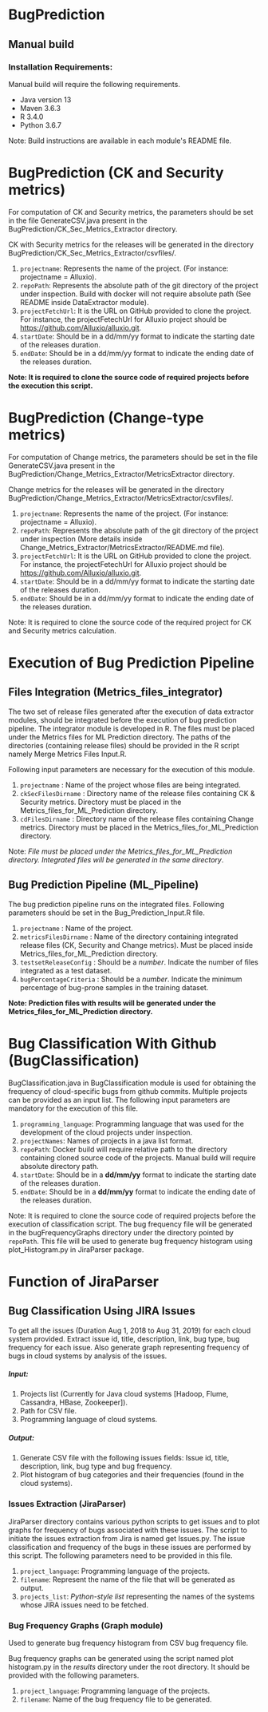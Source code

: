 # BugPrediction

## Manual build

### Installation Requirements:

Manual build will require the following requirements. 
- Java version 13
- Maven 3.6.3
- R 3.4.0
- Python 3.6.7

Note: Build instructions are available in each module's README file.

# BugPrediction (CK and Security metrics)

For computation of CK and Security metrics, the parameters should be set in the file GenerateCSV.java present
in the BugPrediction/CK_Sec_Metrics_Extractor directory.

CK with Security metrics for the releases will be generated
in the directory BugPrediction/CK_Sec_Metrics_Extractor/csvfiles/.

1. `projectname`: Represents the name of the project. (For instance: projectname = Alluxio).
2. `repoPath`: Represents the absolute path of the git directory of the project under inspection. Build with docker will not require absolute path (See README inside DataExtractor module).
3. `projectFetchUrl`: It is the URL on GitHub provided to clone the project. For instance, the projectFetechUrl
for Alluxio project should be https://github.com/Alluxio/alluxio.git.
4. `startDate`: Should be in a dd/mm/yy format to indicate the starting date of the releases duration.
5. `endDate`: Should be in a dd/mm/yy format to indicate the ending date of the releases duration.

**Note: It is required to clone the source code of required projects before the execution this script.**


# BugPrediction (Change-type metrics)

For computation of Change metrics, the parameters should be set in the file GenerateCSV.java present
in the BugPrediction/Change_Metrics_Extractor/MetricsExtractor directory.

Change metrics for the releases will be generated
in the directory BugPrediction/Change_Metrics_Extractor/MetricsExtractor/csvfiles/.

1. `projectname`: Represents the name of the project. (For instance: projectname = Alluxio).
2. `repoPath`: Represents the absolute path of the git directory of the project under inspection (More details inside Change_Metrics_Extractor/MetricsExtractor/README.md file).
3. `projectFetchUrl`: It is the URL on GitHub provided to clone the project. For instance, the projectFetechUrl
for Alluxio project should be https://github.com/Alluxio/alluxio.git.
4. `startDate`: Should be in a dd/mm/yy format to indicate the starting date of the releases duration.
5. `endDate`: Should be in a dd/mm/yy format to indicate the ending date of the releases duration.

Note: It is required to clone the source code of the required project for CK and Security metrics calculation.


# Execution of Bug Prediction Pipeline

## Files Integration (Metrics_files_integrator)

The two set of release files generated after the execution of data extractor modules, should
be integrated before the execution of bug prediction pipeline. The integrator module is developed
in R. The files must be placed under the Metrics files for ML Prediction directory. The
paths of the directories (containing release files) should be provided in the R script namely
Merge Metrics Files Input.R.

Following input parameters are necessary for the execution of this module.

1. `projectname` : Name of the project whose files are being integrated.
2. `ckSecFilesDirname` : Directory name of the release files containing CK & Security metrics. Directory must be placed in the Metrics_files_for_ML_Prediction
directory.
3. `cdFilesDirname` : Directory name of the release files containing Change metrics. Directory must be placed in the Metrics_files_for_ML_Prediction
directory.

Note: *File must be placed under the Metrics_files_for_ML_Prediction directory. Integrated files will be generated in the same directory*.


## Bug Prediction Pipeline (ML_Pipeline)

The bug prediction pipeline runs on the integrated files. Following parameters should be set in the
Bug_Prediction_Input.R file.

1. `projectname` : Name of the project.
3. `metricsFilesDirname` : Name of the directory containing integrated release files (CK, Security and Change metrics). Must be placed inside Metrics_files_for_ML_Prediction directory.
4. `testsetReleaseConfig` : Should be a *number*. Indicate the number of files integrated as a test dataset.
5. `bugPercentageCriteria` : Should be a *number*. Indicate the minimum percentage of bug-prone samples in the training
dataset.

**Note: Prediction files with results will be generated under the Metrics_files_for_ML_Prediction directory.**

# Bug Classification With Github (BugClassification)

BugClassification.java in BugClassification module is used for obtaining the frequency of cloud-specific bugs from github commits.
Multiple projects can be provided as an input list. The following input parameters are
mandatory for the execution of this file.


1. `programming_language`: Programming language that was used for the development of the cloud projects under inspection.
2. `projectNames`: Names of projects in a java list format.
3. `repoPath`: Docker build will require relative path to the directory containing cloned source code of the projects. Manual build will require absolute directory path.
4. `startDate`: Should be in a **dd/mm/yy** format to indicate the starting date of the releases duration.
5. `endDate`: Should be in a **dd/mm/yy** format to indicate the ending date of the releases duration.


Note: It is required to clone the source code of required projects before the execution of classification script. The bug frequency file will be generated in the bugFrequencyGraphs directory under the directory pointed by `repoPath`. This file will be used to generate bug frequency histogram using plot_Histogram.py in JiraParser package.


# Function of JiraParser

## Bug Classification Using JIRA Issues

To get all the issues (Duration Aug 1, 2018 to Aug 31, 2019) for each cloud system provided.
Extract issue id, title, description, link, bug type, bug frequency for each issue. Also generate graph representing frequency of bugs in cloud systems by analysis of the issues.

##### Input:
1.	Projects list (Currently for Java cloud systems [Hadoop, Flume, Cassandra, HBase, Zookeeper]).
2.	Path for CSV file.
3.	Programming language of cloud systems.

##### Output:
1.	Generate CSV file with the following issues fields:
	Issue id, title, description, link, bug type and bug frequency.
2.	Plot histogram of bug categories and their frequencies (found in the cloud systems).

### Issues Extraction (JiraParser)

JiraParser directory contains various python scripts to get issues and to plot graphs for frequency
of bugs associated with these issues. The script to initiate the issues extraction from Jira is named
get Issues.py. The issue classification and frequency of the bugs in these issues are performed by
this script. The following parameters need to be provided in this file.

1. `project_language`: Programming language of the projects.
2. `filename`: Represent the name of the file that will be generated as output.
3. `projects_list`: *Python-style list* representing the names of the systems whose JIRA issues need to be fetched.


### Bug Frequency Graphs (Graph module)

Used to generate bug frequency histogram from CSV bug frequency file.

Bug frequency graphs can be generated using the script named plot histogram.py in the *results*
directory under the root directory. It should be provided with the following parameters.

1. `project_language`: Programming language of the projects.
2. `filename`: Name of the bug frequency file to be generated.
